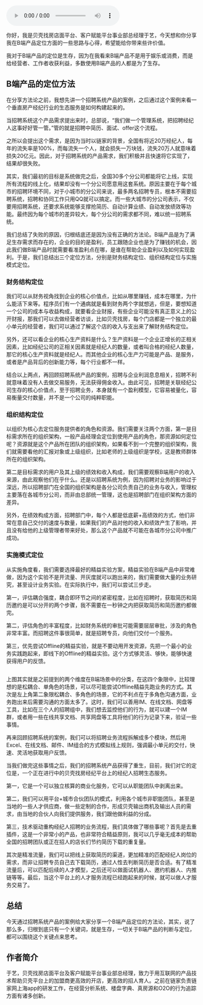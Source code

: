 <audio title="第138讲 _ 于艺：以生存为核心，B端产品的定位心法" src="https://static001.geekbang.org/resource/audio/1a/6d/1ac0f84a5523d3754d0e361400d71c6d.mp3" controls="controls"></audio> 
<p>你好，我是贝壳找房店面平台、客户赋能平台事业部总经理于艺，今天想和你分享我在B端产品定位方面的一些思路与心得，希望能给你带来些许价值。</p><p>我对于B端产品的定位是生存，因为在我看来B端产品不是用于娱乐或消费，而是给经营者、工作者收获利益，多数使用B端产品的人都是为了生存。</p><h2>B端产品的定位方法</h2><p>在分享方法论之前，我想先讲一个招聘系统产品的案例，之后通过这个案例来看一个垂直房产经纪行业的生态服务是如何构建起来的。</p><p>当招聘系统这个产品需求提出来时，总部说，“我们做一个管理系统，把招聘经纪人这事好好管一管。”管的就是招聘中简历、面试、offer这个流程。</p><p>之所以会提出这个需求，是因为当时以链家的背景，全国有将近20万经纪人，每年的流失率是100%，而每流失一个人，就会损失一万块钱，流失20万人就意味着损失20亿元。因此，对于招聘系统的产品需求，我们积极并且快速将它实现了，结果却很失败。</p><p>其实，我们最初的目标是系统做完之后，全国30多个分公司都能将它上线，实现所有流程的线上化，结果却没有一个分公司愿意用这套系统。原因主要在于每个城市的招聘环境不同，对于小城市的分公司来说，最多两名招聘专员，根本不需要招聘系统，招聘和协同工作只用QQ就可以搞定。而一些大城市的分公司表示，不仅要用招聘系统，还要求系统能够支撑抢简历、自动计算业绩、自动发放绩效等功能。最终因为每个城市的差异较大，每个分公司的需求都不同，难以统一招聘系统。</p><!-- [[[read_end]]] --><p>我们总结了失败的原因，归根结底还是因为没有正确的方法论。B端产品是为了满足生存需求而存在的，企业的目的是盈利，员工跟随企业也是为了赚钱的机会，因此我们做B端产品时就需要看准盈利点在哪，是谁在帮助企业盈利以及如何实现盈利。于是，我们总结出三个定位方法，分别是财务结构定位、组织结构定位与实施模式定位。</p><h3>财务结构定位</h3><p>我们可以从财务视角找到企业的核心价值点，比如从哪里赚钱，成本在哪里，为什么能活下来等。程序员们有一个通病就是看到财务两个字就想逃，但是，要想知道一个公司的成本与收益构成，就要看企业财报，有些企业可能没有真正意义上的公开财报，那我们可以去做经营者访谈，比如贝壳找房，每个门店都是一个独立的最小单元的经营者，我们可以通过了解这个店的收入与支出来了解财务结构定位。</p><p>另外，还可以看企业的核心生产资料是什么？生产资料是一个企业正增长的正相关因素，比如经纪公司的正相关因素就是经纪人的数量，或者叫合格的经纪人数量，那它的核心生产资料就是经纪人。而其他企业的核心生产力可能是产品、是服务，或者是产品背后的创新能力等，每个行业都不一样。</p><p>结合以上两点，再回顾招聘系统产品的案例，招聘与企业利润息息相关，招聘不利就意味着没有人去做交易服务，无法获得佣金收入。由此可见，招聘是关联经纪公司生存的核心价值点，至于招聘业务，本身就有一个盈利模型，它容易被量化，容易衡量交付数量，并不是一个公司的纯粹职能。</p><h3>组织结构定位</h3><p>以组织为核心去定位服务提供者的角色和资源。我们需要关注两个方面，第一是目标需求所在的组织架构，一般产品经理会定位到使用产品的角色，那资源如何定位呢？资源就是这个产品所在团队的组织架构，如果看不到一个完整的组织架构，我们就需要看他的汇报对象或上级组织，比如老师的上级组织是学校，这是教师群体所在的组织架构。</p><p>第二是目标需求的用户及其上级的绩效和收入构成，我们需要观察B端用户的收入来源，由此观察他们在乎什么。还是以招聘系统为例，因为招聘对业务的影响过于深远，所以招聘部门在全国的组织架构是各分公司负责自己的业务与收入，管理权主要落在各城市分公司，而非由总部统一管理，这也是招聘部门在组织架构方面的差异。</p><p>另外，在绩效构成方面，招聘部门中，每个人都是低底薪+高绩效的方式，他们非常在意自己交付的速度与数量，如果我们的产品对他的收入和绩效产生了影响，并且没有给他的上级管理者带来好处，那么这个产品就不可能在各城市分公司中推广成功。</p><h3>实施模式定位</h3><p>从实施角度看，我们需要选择最好的精益实验方案，精益实验在B端产品中非常难做，因为这个实验不是开流量、开灰度就可以跑出来的，我们需要做大量的业务研究，甚至设计业务实验。在实际执行中，我们可以尝试三步走。</p><p>第一，评估耦合强度，耦合即环节之间的紧密程度，比如在招聘时，获取简历和简历邀约是可以分开的两个步骤，我不需要在一秒钟之内把获取简历和简历邀约都做完。</p><p>第二，评估角色的丰富程度，比如财务系统的审批可能需要层层审批，涉及的角色非常丰富。而招聘这件事很简单，就是招聘专员，向他们交付一个服务。</p><p>第三，优先尝试Offline的精益实验，就是不要动用开发资源，先把一个最小的业务实践跑起来，即线下的Offline的精益实验。这个方式够灵活、够快，能够快速获得用户的反馈。</p><p><img src="https://static001.geekbang.org/resource/image/8a/34/8ab9c97f46abd66e984e52d030c8fc34.jpg" alt=""></p><p>上图其实就是之前提到的两个维度在B端场景中的分类，在这四个象限中，比较理想的是松耦合、单角色的场景，可以尽可能尝试Offline精益先跑业务的方式。其次是左上角第二象限松耦合、多角色的场景，它的不利点在于多角色沟通方面，业务跑出来后需要沟通的方面太多了。这时，我们可以善用IM、在线文档、网盘等工具，比如在三个人的招聘组中，我们想去监控他们的行为，就可以建一个IM群，或者用一些在线共享文档、共享网盘等工具将他们的行为记录下来，验证一些事情。</p><p>再来回顾招聘系统的案例，我们可以将招聘业务流程拆解成多个模块，然后用Excel、在线文档、邮件、IM组合的方式模拟线上规则，强调最小单元的交付，快速、灵活地获取用户反馈。</p><p>当我们做完这些事情之后，我们的招聘系统产品获得了重生，目前，我们对它的定位是，一个正在进行中的贝壳找房经纪平台上的经纪人招聘生态服务。</p><p>第一，它是一个可以独立核算的商业化服务，它可以从职能团队中剥离出来。</p><p>第二，我们可以用平台+城市合伙团队的模式，利用各个城市非职能团队，甚至是当地的一些人才供应商，做一些定制的合作，形成贝壳输出商机及输出人员的需求，由当地的合伙人向我们提供服务，我们跟他做利益的分成。</p><p>第三，技术驱动重构经纪人招聘的业务流程，我们具体做了哪些事呢？首先是去重插件，这是一个非常小的产品，也非常符合精益原则，我可以几乎毫无成本的帮助全国的招聘团队或正在招人的店长们节约简历下载的重复量。</p><p>其次是精准流量，我们可以把线上获取简历的渠道，更加精准的匹配经纪人岗位的需求，而非让招聘专员自己去下载简历，通过人性去判断简历是否合适。有了精准流量后，可以匹配后续的人才模型，之后还可以做面试机器人、邀约机器人、内推链等等。最后，当这个平台上的人才服务流程已经跑起来的时候，就可以做人才服务交易了。</p><h2>总结</h2><p>今天通过招聘系统产品的案例给大家分享一个B端产品定位的方法论，其实，说了那么多，归根到底只有一个关键词，就是生存，一切关于B端产品的判断与定位，都可以围绕这个关键点来思考。</p><h2>作者简介</h2><p>于艺，贝壳找房店面平台及客户赋能平台事业部总经理，致力于用互联网的产品技术帮助贝壳平台上的加盟商更高效的开店，更高效的招人育人。之前在链家负责链家网上海app的研发工作，在经营分析系统、楼盘字典、真房源和O2O的行为追踪方面有诸多创新。</p><p></p>